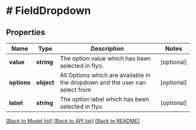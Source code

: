 # # FieldDropdown

## Properties

Name | Type | Description | Notes
------------ | ------------- | ------------- | -------------
**value** | **string** | The option value which has been selected in flyo. | [optional]
**options** | **object** | All Options which are available in the dropdown and the user can select from | [optional]
**label** | **string** | The option label which has been selected in flyo. | [optional]

[[Back to Model list]](../../README.md#models) [[Back to API list]](../../README.md#endpoints) [[Back to README]](../../README.md)
